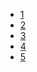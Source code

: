 - [1](https://github.com/Nateghi7/PNU_3993_AR/blob/main/InternshipReport/forms/%D9%81%D8%B1%D9%85%2B%D8%A7%D8%B1%D8%B2%D8%B4%DB%8C%D8%A7%D8%A8%DB%8C%2B%D9%BE%D8%A7%DB%8C%D8%A7%D9%86%2B%D8%AF%D9%88%D8%B1%D9%87%2B%DA%A9%D8%A7%D8%B1%D8%A2%D9%85%D9%88%D8%B2%DB%8C.pdf)
- [2](https://github.com/Nateghi7/PNU_3993_AR/blob/main/InternshipReport/forms/%D9%81%D8%B1%D9%85%2B%D8%AD%D8%B6%D9%88%D8%B1%2B%D9%88%2B%D8%BA%DB%8C%D8%A7%D8%A8%2B%DA%A9%D8%A7%D8%B1%D8%A2%D9%85%D9%88%D8%B2%2B%D8%AF%D8%B1%2B%D9%85%D8%AD%D9%84%2B%DA%A9%D8%A7%D8%B1%D8%A2%D9%85%D9%88%D8%B2%DB%8C.pdf)
- [3](https://github.com/Nateghi7/PNU_3993_AR/blob/main/InternshipReport/forms/%D9%81%D8%B1%D9%85%2B%D8%AE%D9%84%D8%A7%D8%B5%D9%87%2B%DA%AF%D8%B2%D8%A7%D8%B1%D8%B4%2B%D9%86%DB%8C%D9%85%D9%87%2B%D8%A7%D9%88%D9%84%2B%2B%D9%BE%DB%8C%D8%B4%D8%B1%D9%81%D8%AA%2B%DA%A9%D8%A7%D8%B1%D8%A2%D9%85%D9%88%D8%B2%DB%8C.pdf)
- [4](https://github.com/Nateghi7/PNU_3993_AR/blob/main/InternshipReport/forms/%D9%81%D8%B1%D9%85%2B%D8%AE%D9%84%D8%A7%D8%B5%D9%87%2B%DA%AF%D8%B2%D8%A7%D8%B1%D8%B4%2B%D9%86%DB%8C%D9%85%D9%87%2B%D8%AF%D9%88%D9%85%2B%D9%BE%DB%8C%D8%B4%D8%B1%D9%81%D8%AA%2B%DA%A9%D8%A7%D8%B1%D8%A2%D9%85%D9%88%D8%B2%DB%8C.pdf)
- [5]()
